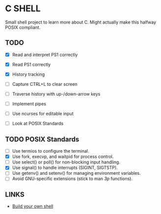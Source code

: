 # C SHELL

Small shell project to learn more about C. Might actually make this halfway POSIX compliant.

## TODO
- [x] Read and interpret PS1 correctly
- [x] Read PS1 correctly
- [x] History tracking

- [ ] Capture CTRL+L to clear screen
- [ ] Traverse history with up-/down-arrow keys
- [ ] Implement pipes
- [ ] Use ncurses for editable input

- [ ] Look at POSIX Standards

## TODO POSIX Standards
- [ ] Use termios to configure the terminal.
- [x] Use fork, execvp, and waitpid for process control.
- [ ] Use select() or poll() for non-blocking input handling.
- [x] Use signal() to handle interrupts (SIGINT, SIGTSTP).
- [ ] Use getenv() and setenv() for managing environment variables.
- [ ] Avoid GNU-specific extensions (stick to man *3p* functions).

## LINKS
- [Build your own shell](https://github.com/tokenrove/build-your-own-shell)
